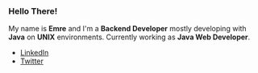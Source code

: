 ### Hello There!

My name is **Emre** and I'm a **Backend Developer** mostly developing with **Java** on **UNIX** environments. Currently working as **Java Web Developer**.

- [LinkedIn](https://www.linkedin.com/in/emrygun/)
- [Twitter](https://twitter.com/emrygun)
